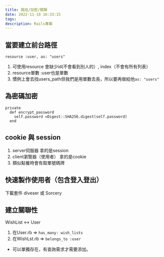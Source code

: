 ```yaml
---
title: 路徑/加密/關聯
date: 2022-11-18 16:33:15
tags: 
description: Rails專案
---
```

## 當要建立前台路徑

```ruby=
resource :user, as: "users"
```

1. 可使用resource 會缺少id(不會看到別人的）, index（不會有所有列表）
2. resource單數 :user也是單數
3. 慣例上會去找users_path但我們是用單數去長，所以要再做給他`as: "users"`

## 為密碼加密

```ruby=
private
  def encrypt_password
    self.password =Digest::SHA256.digest(self.password)
  end
```

## cookie 與 session
1. server伺服器 拿的是session
2. client瀏覽器（使用者） 拿的是cookie
3. 類似點餐時會有取單號碼牌

## 快速製作使用者（包含登入登出）
下載套件
diveser 或 Sorcery

## 建立關聯性
WishList <-> User
1. 在User.rb => `has_many: wish_lists`
2. 在WishLst.rb => `belongs_to :user`

* 可以單獨存在，有查詢需求才需要添加。